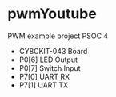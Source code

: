 # pwmYoutube
PWM example project PSOC 4 
<ul>
  <li>CY8CKIT-043 Board</li>
  <li>P0[6] LED Output</li>
  <li>P0[7] Switch Input</li>
  <li>P7[0] UART RX</li>
  <li>P7[1] UART TX</li>
</ul>
